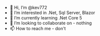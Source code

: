 - 👋 Hi, I’m @kev772
- 👀 I’m interested in .Net, Sql Server, Blazor
- 🌱 I’m currently learning .Net Core 5
- 💞️ I’m looking to collaborate on - nothing
- 📫 How to reach me - don't

